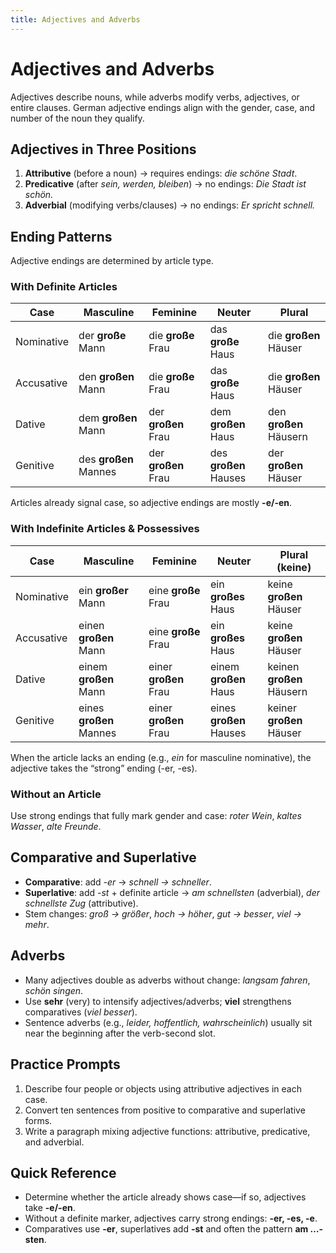```yaml
---
title: Adjectives and Adverbs
---
```


# Adjectives and Adverbs

Adjectives describe nouns, while adverbs modify verbs, adjectives, or entire clauses. German adjective endings align with the gender, case, and number of the noun they qualify.

## Adjectives in Three Positions

1. **Attributive** (before a noun) → requires endings: *die schöne Stadt*.
2. **Predicative** (after *sein, werden, bleiben*) → no endings: *Die Stadt ist schön.*
3. **Adverbial** (modifying verbs/clauses) → no endings: *Er spricht schnell.*

## Ending Patterns

Adjective endings are determined by article type.

### With Definite Articles

| Case        | Masculine | Feminine | Neuter | Plural |
|-------------|-----------|----------|--------|--------|
| Nominative  | der **große** Mann   | die **große** Frau | das **große** Haus | die **großen** Häuser |
| Accusative  | den **großen** Mann  | die **große** Frau | das **große** Haus | die **großen** Häuser |
| Dative      | dem **großen** Mann  | der **großen** Frau | dem **großen** Haus | den **großen** Häusern |
| Genitive    | des **großen** Mannes | der **großen** Frau | des **großen** Hauses | der **großen** Häuser |

Articles already signal case, so adjective endings are mostly **-e/-en**.

### With Indefinite Articles & Possessives

| Case        | Masculine | Feminine | Neuter | Plural (keine) |
|-------------|-----------|----------|--------|----------------|
| Nominative  | ein **großer** Mann  | eine **große** Frau | ein **großes** Haus | keine **großen** Häuser |
| Accusative  | einen **großen** Mann | eine **große** Frau | ein **großes** Haus | keine **großen** Häuser |
| Dative      | einem **großen** Mann | einer **großen** Frau | einem **großen** Haus | keinen **großen** Häusern |
| Genitive    | eines **großen** Mannes | einer **großen** Frau | eines **großen** Hauses | keiner **großen** Häuser |

When the article lacks an ending (e.g., *ein* for masculine nominative), the adjective takes the “strong” ending (-er, -es).

### Without an Article

Use strong endings that fully mark gender and case: *roter Wein*, *kaltes Wasser*, *alte Freunde*.

## Comparative and Superlative

- **Comparative**: add *-er* → *schnell → schneller*.
- **Superlative**: add *-st* + definite article → *am schnellsten* (adverbial), *der schnellste Zug* (attributive).
- Stem changes: *groß → größer*, *hoch → höher*, *gut → besser*, *viel → mehr*.

## Adverbs

- Many adjectives double as adverbs without change: *langsam fahren*, *schön singen*.
- Use **sehr** (very) to intensify adjectives/adverbs; **viel** strengthens comparatives (*viel besser*).
- Sentence adverbs (e.g., *leider, hoffentlich, wahrscheinlich*) usually sit near the beginning after the verb-second slot.

## Practice Prompts

1. Describe four people or objects using attributive adjectives in each case.
2. Convert ten sentences from positive to comparative and superlative forms.
3. Write a paragraph mixing adjective functions: attributive, predicative, and adverbial.

## Quick Reference

- Determine whether the article already shows case—if so, adjectives take **-e/-en**.
- Without a definite marker, adjectives carry strong endings: **-er, -es, -e**.
- Comparatives use **-er**, superlatives add **-st** and often the pattern **am …-sten**.
